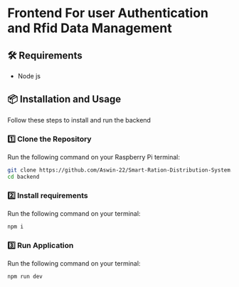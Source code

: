 # Frontend For user Authentication and Rfid Data Management

## 🛠 Requirements

- Node js

## 📦 Installation and Usage

Follow these steps to install and run the backend 

### 1️⃣ Clone the Repository

Run the following command on your Raspberry Pi terminal:

```bash
git clone https://github.com/Aswin-22/Smart-Ration-Distribution-System.git
cd backend
```

### 2️⃣ Install requirements

Run the following command on your terminal:

```bash
npm i
```

### 3️⃣ Run Application

Run the following command on your terminal:

```bash
npm run dev
```
